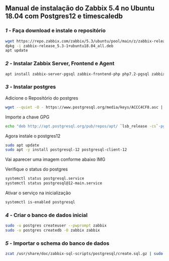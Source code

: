 ## Manual de instalação do Zabbix 5.4 no Ubuntu 18.04 com Postgres12 e timescaledb

### *1* - Faça download e instale o repositório
```sh
wget https://repo.zabbix.com/zabbix/5.3/ubuntu/pool/main/z/zabbix-release/zabbix-release_5.3-1+ubuntu18.04_all.deb
dpkg -i zabbix-release_5.3-1+ubuntu18.04_all.deb
apt update
```
### *2* - Instalar Zabbix Server, Frontend e Agent
```sh
apt install zabbix-server-pgsql zabbix-frontend-php php7.2-pgsql zabbix-nginx-conf zabbix-sql-scripts zabbix-agent
```

### *3* - Instalar postgres
Adicione o Repositório do postgres
```sh
wget --quiet -O - https://www.postgresql.org/media/keys/ACCC4CF8.asc | sudo apt-key add -
```
Importe a chave GPG
```sh
echo "deb http://apt.postgresql.org/pub/repos/apt/ `lsb_release -cs`-pgdg main" |sudo tee  /etc/apt/sources.list.d/pgdg.list
```
Agora instale o postgres12
```sh
sudo apt update
sudo apt -y install postgresql-12 postgresql-client-12
```
Vai aparecer uma imagem conforme abaixo
IMG

Verifique o status do postgres
```sh
systemctl status postgresql.service
systemctl status postgresql@12-main.service
```
Ativar o serviço na inicialização
```sh
systemctl is-enabled postgresql
```



### *4* - Criar o banco de dados inicial
```sh
sudo -u postgres createuser --pwprompt zabbix
sudo -u postgres createdb -O zabbix zabbix
```

### *5* - Importar o schema do banco de dados
```sh
zcat /usr/share/doc/zabbix-sql-scripts/postgresql/create.sql.gz | sudo -u zabbix psql zabbix
```

